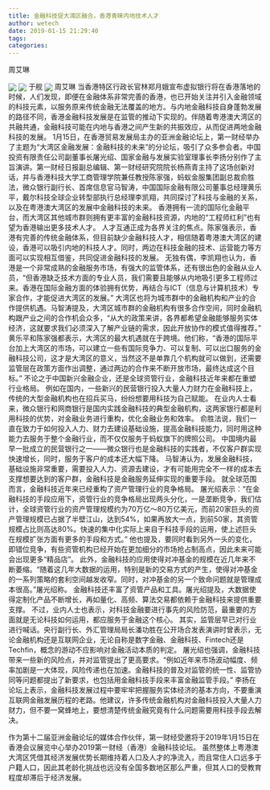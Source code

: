 ```yaml
---
title: 金融科技促大湾区融合，香港青睐内地技术人才
author: wetech
date: 2019-01-15 21:29:40
tags: 
categories: 
---
```

周艾琳
<!-- more -->
<img align="center" border="0" src="https://imgcdn.yicai.com/uppics/images/2019/01/e8a393cd88fa9226b23a07af0878c228.jpg" />
<img align="center" border="0" src="https://imgcdn.yicai.com/uppics/images/2019/01/58fb0ae0df431e853e5011fcc7d9d8ca.jpg" />
于舰
<img align="center" border="0" src="https://imgcdn.yicai.com/uppics/images/2019/01/b4b8737bfd2b7af625fffae8d3ddad28.jpg" />
周艾琳
当香港特区行政长官林郑月娥宣布虚拟银行将在香港落地的时候，人们发现，即便在金融体系非常完善的香港，也已开始关注并引入金融领域的科技元素，以服务原来传统金融无法覆盖的地方。与内地金融科技自身蓬勃发展的路径不同，香港金融科技发展是在监管的推动下实现的。伴随着粤港澳大湾区的共融共通，金融科技可能在内地与香港之间产生新的共振效应，从而促进两地金融科技的发展。
1月15日，在香港贸易发展局主办的亚洲金融论坛上，第一财经举办了主题为“大湾区金融发展：金融科技的未来”的分论坛，吸引了众多参会者。中国投资有限责任公司副董事长屠光绍、国家金融与发展实验室理事长李扬分别作了主旨演讲。第一财经日报副总编辑、第一财经研究院院长杨燕青主持了这场创新对话，并与香港科技大学工商管理学院兼任教授陈家强，蚂蚁金服集团副总裁俞胜法，微众银行副行长、首席信息官马智涛，中国国际金融有限公司董事总经理黄乐平，戴尔科技全球企业转型部执行总经理李凯翔，共同探讨了科技与金融的关系，以及在粤港澳大湾区的发展中金融科技的未来。
香港拥有一流的国际化金融平台，而大湾区其他城市群则拥有更丰富的金融科技资源，内地的“工程师红利”也有望为香港输出更多技术人才。
人才互通正成为各界关注的焦点。陈家强表示，香港有完善的传统金融体系，但目前缺少金融科技人才，相信随着粤港澳大湾区的建设，香港可以吸引内地的科技人才。同时，两边在科技金融的技术、运营能力等方面可以实现相互借鉴，共同促进金融科技的发展。
无独有偶，李凯翔也认为，香港是一个非常成熟的金融服务市场，有强大的监管体系，还有很出色的金融从业人员，“但香港缺乏技术方面的专业人员，我们需要且能够从内地吸引更多工程师过来。香港在国际金融方面的体验拥有优势，再结合与ICT（信息与计算机技术）专家合作，才能促进大湾区的发展。”
大湾区也将为城市群中的金融机构和产业的合作提供机遇。马智涛提及，大湾区城市群的金融机构有很多合作空间，同时金融机构跟产业之间的合作机会众多，“从大的政策来讲，各界都希望金融能够服务实体经济，这就要求我们必须深入了解产业链的需求，因此开放协作的模式值得推荐。”
黄乐平和陈家强都表示，大湾区的最大机遇就在于跨境。他们称，“香港的国际平台加上大湾区的市场，可以建立一些有国际竞争力、可以复制、可以出口服务的金融科技公司，这才是大湾区的意义，当然这不是单靠几个机构就可以做到，还需要监管层在政策方面作出调整，通过两边的合作来不断开放市场，最终达成这个目标。”
不论之于中国新兴金融企业，还是全球资管行业，金融科技近年来都在重塑行业格局。
例如在国内，一些新兴的民营银行投入大量人力财力在金融科技上，传统的大型金融机构也在招兵买马，纷纷想要用科技为自己赋能。
在业内人士看来，微众银行和网商银行是国内实践金融科技的典型金融机构，这两家银行都是利用科技的优势，对金融业务进行重构，优化金融业务和效率。
俞胜法说，我们一直在致力于如何投入人力、财力去建设基础设施，提高金融科技能力，同时用这种能力去服务于整个金融行业，而不仅仅服务于蚂蚁旗下的牌照公司。
中国境内最早一批成立的民营银行之一——微众银行也是金融科技的实践者，不仅客户群实现快速增长，同时，服务于客户的成本还大幅下降。
马智涛认为，发展金融科技，基础设施非常重要，需要投入人力、资源去建设，才有可能用完全不一样的成本去支撑想要达到的客户群，金融科技是金融服务延伸实现的重要手段。
就全球范围而言，金融科技近年来已经重构了资产管理行业的竞争格局。
屠光绍表示：“在金融科技的手段应用下，资管行业的竞争格局出现两头分化，一是垄断竞争，我们估计，全球资管行业的资产管理规模约为70万亿～80万亿美元，而前20家巨头的资产管理规模已占据了半壁江山，达到54%，如果再放大一点，到前50家，其资管规模占比则高达80%。快速的集中化实际上来自于科技手段的运用，使上述巨头在规模扩张方面有更多的手段和方式。”
他也提及，要同时看到另外一头的变化，即错位竞争，有些资管机构已经开始在更加细分的市场抢占制高点，因此未来可能会出现更多“精品店”。
此外，金融科技的应用使得对冲基金的规模在近几年来不断萎缩。“随着这几年大数据的运用，特别是新的交易方式的产生，使得对冲基金的一系列策略的套利空间越发收窄。同时，对冲基金的另一个致命问题就是管理成本很高。”屠光绍称。
金融科技还丰富了资管产品和工具。屠光绍提及，大数据使得定制化产品不断增长，再如量化、高频、算法交易都依赖于金融科技来提供重要支撑。
不过，业内人士也表示，对科技金融要进行事先的风险防范，最重要的方面就是无论科技如何运用，都应服务于金融这个核心。
其实，监管层早已对行业进行喊话。央行副行长、外汇管理局局长潘功胜在公开场合发表演讲时曾表示，无论金融机构还是互联网企业，无论自称是数字金融、金融科技、Fintech还是Techfin，概念的游动不应影响对金融活动本质的判定。
屠光绍也强调，金融科技带来一些新的风险点，并对监管提出了更高要求。“例如近年来市场波动幅度、频率加剧是一大体现，风险传递也在加速。金融科技的普及对监管的统一性、监管协同等问题都提出了新要求，也包括用金融科技手段来丰富金融监管手段。”
李扬在论坛上表示，金融科技发展过程中要牢牢把握服务实体经济的基本方向，不要重演互联网金融发展历程的老路。他建议，许多传统金融机构对金融科技投入大量人力财力，但不要一窝蜂地上，要想清楚传统金融究竟有什么问题需要用科技手段去解决。
 
 
作为第十二届亚洲金融论坛的媒体合作伙伴，第一财经受邀将于2019年1月15日在香港会议展览中心举办2019第一财经（香港）金融科技论坛。
虽然整体上粤港澳大湾区凭借其经济发展优势长期维持着人口及人才的净流入，而且常住人口远多于户籍人口，因此其老龄化挑战也远没有全国多数地区那么严重，但其人口的受教育程度却滞后于经济发展。
